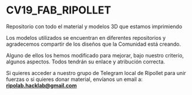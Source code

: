 # CV19_FAB_RIPOLLET
Repositorio con todo el material y modelos 3D que estamos imprimiendo

Los modelos utilizados se encuentran en diferentes repositorios y agradecemos compartir de los diseños que la Comunidad está creando.

Alguno de ellos los hemos modificado para mejorar, bajo nuestro criterio, algunos aspectos. Todos tendrán su enlace y atribución correcta.

Si quieres acceder a nuestro grupo de Telegram local de Ripollet para unir fuerzas o si quieres donar material, envíanos un email a: **ripolab.hacklab@gmail.com**
